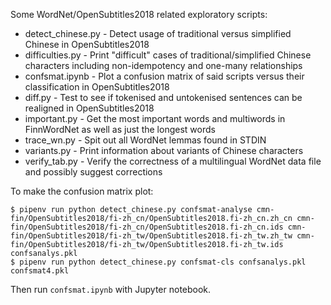 Some WordNet/OpenSubtitles2018 related exploratory scripts:

  * detect_chinese.py - Detect usage of traditional versus simplified Chinese in OpenSubtitles2018
  * difficulties.py - Print "difficult" cases of traditional/simplified Chinese characters including non-idempotency and one-many relationships
  * confsmat.ipynb - Plot a confusion matrix of said scripts versus their classification in OpenSubtitles2018
  * diff.py - Test to see if tokenised and untokenised sentences can be realigned in OpenSubtitles2018
  * important.py - Get the most important words and multiwords in FinnWordNet as well as just the longest words
  * trace_wn.py - Spit out all WordNet lemmas found in STDIN
  * variants.py - Print information about variants of Chinese characters
  * verify_tab.py - Verify the correctness of a multilingual WordNet data file and possibly suggest corrections

To make the confusion matrix plot:

    $ pipenv run python detect_chinese.py confsmat-analyse cmn-fin/OpenSubtitles2018/fi-zh_cn/OpenSubtitles2018.fi-zh_cn.zh_cn cmn-fin/OpenSubtitles2018/fi-zh_cn/OpenSubtitles2018.fi-zh_cn.ids cmn-fin/OpenSubtitles2018/fi-zh_tw/OpenSubtitles2018.fi-zh_tw.zh_tw cmn-fin/OpenSubtitles2018/fi-zh_tw/OpenSubtitles2018.fi-zh_tw.ids confsanalys.pkl
    $ pipenv run python detect_chinese.py confsmat-cls confsanalys.pkl confsmat4.pkl

Then run `confsmat.ipynb` with Jupyter notebook.
